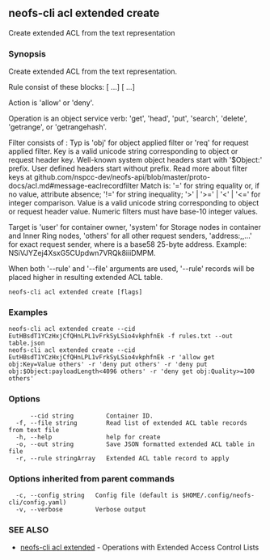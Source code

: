## neofs-cli acl extended create

Create extended ACL from the text representation

### Synopsis

Create extended ACL from the text representation.

Rule consist of these blocks: <action> <operation> [<filter1> ...] [<target1> ...]

Action is 'allow' or 'deny'.

Operation is an object service verb: 'get', 'head', 'put', 'search', 'delete', 'getrange', or 'getrangehash'.

Filter consists of <typ>:<key><match><value>
  Typ is 'obj' for object applied filter or 'req' for request applied filter. 
  Key is a valid unicode string corresponding to object or request header key. 
    Well-known system object headers start with '$Object:' prefix.
    User defined headers start without prefix.
    Read more about filter keys at github.com/nspcc-dev/neofs-api/blob/master/proto-docs/acl.md#message-eaclrecordfilter
  Match is:
    '=' for string equality or, if no value, attribute absence;
    '!=' for string inequality;
    '>' | '>=' | '<' | '<=' for integer comparison.
  Value is a valid unicode string corresponding to object or request header value. Numeric filters must have base-10 integer values.

Target is 
  'user' for container owner, 
  'system' for Storage nodes in container and Inner Ring nodes,
  'others' for all other request senders, 
  'address:<adr1>,<adr2>,...' for exact request sender, where <adr> is a base58 25-byte address. Example: NSiVJYZej4XsxG5CUpdwn7VRQk8iiiDMPM.

When both '--rule' and '--file' arguments are used, '--rule' records will be placed higher in resulting extended ACL table.


```
neofs-cli acl extended create [flags]
```

### Examples

```
neofs-cli acl extended create --cid EutHBsdT1YCzHxjCfQHnLPL1vFrkSyLSio4vkphfnEk -f rules.txt --out table.json
neofs-cli acl extended create --cid EutHBsdT1YCzHxjCfQHnLPL1vFrkSyLSio4vkphfnEk -r 'allow get obj:Key=Value others' -r 'deny put others' -r 'deny put obj:$Object:payloadLength<4096 others' -r 'deny get obj:Quality>=100 others'
```

### Options

```
      --cid string         Container ID.
  -f, --file string        Read list of extended ACL table records from text file
  -h, --help               help for create
  -o, --out string         Save JSON formatted extended ACL table in file
  -r, --rule stringArray   Extended ACL table record to apply
```

### Options inherited from parent commands

```
  -c, --config string   Config file (default is $HOME/.config/neofs-cli/config.yaml)
  -v, --verbose         Verbose output
```

### SEE ALSO

* [neofs-cli acl extended](neofs-cli_acl_extended.md)	 - Operations with Extended Access Control Lists


